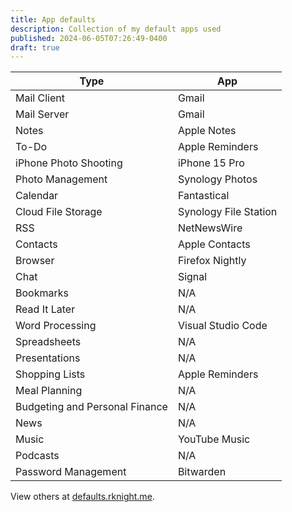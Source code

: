 ```yaml
---
title: App defaults
description: Collection of my default apps used
published: 2024-06-05T07:26:49-0400
draft: true
---
```


| Type                           | App                   |
| ------------------------------ | --------------------- |
| Mail Client                    | Gmail                 |
| Mail Server                    | Gmail                 |
| Notes                          | Apple Notes           |
| To-Do                          | Apple Reminders       |
| iPhone Photo Shooting          | iPhone 15 Pro         |
| Photo Management               | Synology Photos       |
| Calendar                       | Fantastical           |
| Cloud File Storage             | Synology File Station |
| RSS                            | NetNewsWire           |
| Contacts                       | Apple Contacts        |
| Browser                        | Firefox Nightly       |
| Chat                           | Signal                |
| Bookmarks                      | N/A                   |
| Read It Later                  | N/A                   |
| Word Processing                | Visual Studio Code    |
| Spreadsheets                   | N/A                   |
| Presentations                  | N/A                   |
| Shopping Lists                 | Apple Reminders       |
| Meal Planning                  | N/A                   |
| Budgeting and Personal Finance | N/A                   |
| News                           | N/A                   |
| Music                          | YouTube Music         |
| Podcasts                       | N/A                   |
| Password Management            | Bitwarden             |

View others at [defaults.rknight.me](https://defaults.rknight.me/).
